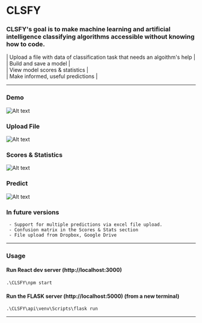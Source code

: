 # CLSFY

### CLSFY's goal is to make machine learning and artificial intelligence classifying algorithms accessible without knowing how to code.

| Upload a file with data of classification task that needs an algoithm's help |<br/>
| Build and save a model |<br/>
| View model scores & statistics |<br/>
| Make informed, useful predictions |<br/>
<hr/>

### Demo

![Alt text](https://user-images.githubusercontent.com/64545813/148655522-bdae0d48-8c00-4a7a-881e-f4e70385eea1.png)

### Upload File

![Alt text](https://user-images.githubusercontent.com/64545813/148655650-f481e695-396a-4d99-8b83-ab476e11d00b.png)

### Scores & Statistics

![Alt text](https://user-images.githubusercontent.com/64545813/148655704-284d72fe-b66b-45be-bb69-8799da4b776e.png)

### Predict

![Alt text](https://user-images.githubusercontent.com/64545813/148655762-2550d05e-4533-4393-9a09-51ba767fb984.png)

### In future versions
```
 - Support for multiple predictions via excel file upload.
 - Confusion matrix in the Scores & Stats section
 - File upload from Dropbox, Google Drive
```
<hr/>

### Usage

#### Run React dev server (http://localhost:3000)
```
.\CLSFY\npm start
```

#### Run the FLASK server (http://localhost:5000) (from a new terminal)
```
.\CLSFY\api\venv\Scripts\flask run
```
<hr/>




